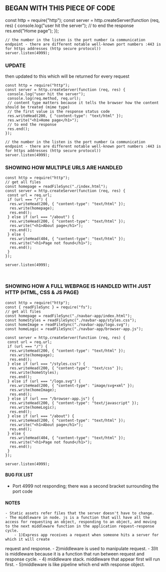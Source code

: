 ## BEGAN WITH THIS PIECE OF CODE

const http = require("http");
const server = http.createServer(function (req, res) {
console.log("user hit the server");
// to end the response
res.end("Home page");
});

```
// the number in the listen is the port number (a communication endpoint - there are different notable well-known port numbers :443 is for https addresses (http secure protocol))
server.listen(4999);
```

### UPDATE

then updated to this which will be returned for every request

```
const http = require("http");
const server = http.createServer(function (req, res) {
 console.log("user hit the server");
 console.log(req.method, req.url);
 // content type matters because it tells the browser how the content should be treated (mime type)
 // the first value is the response status code
 res.writeHead(200, { "content-type": "text/html" });
 res.write("<h1>Home page</h1>");
 // to end the response
 res.end();
});

// the number in the listen is the port number (a communication endpoint - there are different notable well-known port numbers :443 is for https addresses (http secure protocol))
server.listen(4999);
```

### SHOWING HOW MULTIPLE URLS ARE HANDLED

```
const http = require("http");
// get all files
const homepage = readFileSync("./index.html");
const server = http.createServer(function (req, res) {
 const url = req.url;
 if (url === "/") {
  res.writeHead(200, { "content-type": "text/html" });
  res.write(homepage);
  res.end();
 } else if (url === "/about") {
  res.writeHead(200, { "content-type": "text/html" });
  res.write("<h1>About page</h1>");
  res.end();
 } else {
  res.writeHead(404, { "content-type": "text/html" });
  res.write("<h1>Page not found</h1>");
  res.end();
 }
});

server.listen(4999);



```

### SHOWING HOW A FULL WEBPAGE IS HANDLED WITH JUST HTTP (HTML, CSS & JS PAGE)

```
const http = require("http");
const { readFileSync } = require("fs");
// get all files
const homepage = readFileSync("./navbar-app/index.html");
const homeStyles = readFileSync("./navbar-app/styles.css");
const homeImage = readFileSync("./navbar-app/logo.svg");
const homeLogic = readFileSync("./navbar-app/browser-app.js");

const server = http.createServer(function (req, res) {
 const url = req.url;
 if (url === "/") {
  res.writeHead(200, { "content-type": "text/html" });
  res.write(homepage);
  res.end();
 } else if (url === "/styles.css") {
  res.writeHead(200, { "content-type": "text/css" });
  res.write(homeStyles);
  res.end();
 } else if (url === "/logo.svg") {
  res.writeHead(200, { "content-type": "image/svg+xml" });
  res.write(homeImage);
  res.end();
 } else if (url === "/browser-app.js") {
  res.writeHead(200, { "content-type": "text/javascript" });
  res.write(homeLogic);
  res.end();
 } else if (url === "/about") {
  res.writeHead(200, { "content-type": "text/html" });
  res.write("<h1>About page</h1>");
  res.end();
 } else {
  res.writeHead(404, { "content-type": "text/html" });
  res.write("<h1>Page not found</h1>");
  res.end();
 }
});

server.listen(4999);
```

#### BUG FIX LIST

- Port 4999 not responding; there was a second bracket surrounding the port code

#### NOTES

    - Static assets refer files that the server doesn't have to change.
    - The middleware in node. js is a function that will have all the access for requesting an object, responding to an object, and moving to the next middleware function in the application request-response cycle.
        - 1)Express app receives a request when someone hits a server for which it will create

request and response. - 2)middleware is used to manipulate request. - 3)It is middleware because it is a function that run between request and response cycle. - 4) middleware stack. middleware that appear first will run first. - 5)middleware is like pipeline which end with response object.
